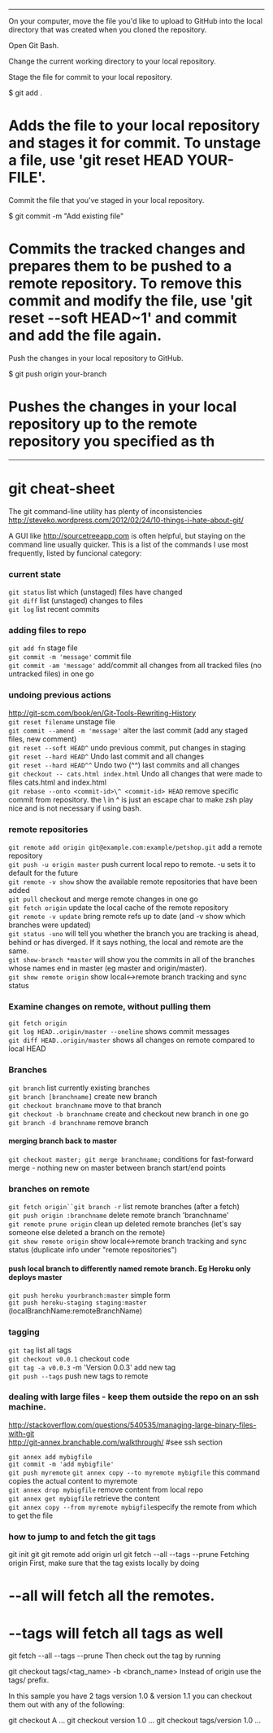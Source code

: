 ----------------------------------------------------------------------------------------------------------
On your computer, move the file you'd like to upload to GitHub into the local directory that was created when you cloned the repository.

Open Git Bash.

Change the current working directory to your local repository.

Stage the file for commit to your local repository.

$ git add .
# Adds the file to your local repository and stages it for commit. To unstage a file, use 'git reset HEAD YOUR-FILE'.
Commit the file that you've staged in your local repository.

$ git commit -m "Add existing file"
# Commits the tracked changes and prepares them to be pushed to a remote repository. To remove this commit and modify the file, use 'git reset --soft HEAD~1' and commit and add the file again.
Push the changes in your local repository to GitHub.

$ git push origin your-branch
# Pushes the changes in your local repository up to the remote repository you specified as th
-----------------------------------------------------------------------------------------------------------
# git cheat-sheet

The git command-line utility has plenty of inconsistencies
http://steveko.wordpress.com/2012/02/24/10-things-i-hate-about-git/

A GUI like http://sourcetreeapp.com is often helpful, but staying on the command line usually quicker.
This is a list of the commands I use most frequently, listed by funcional category:

### current state
`git status`					list which (unstaged) files have changed  
`git diff`						list (unstaged) changes to files  
`git log`						list recent commits  


### adding files to repo
`git add fn`					stage file  
`git commit -m 'message'`			commit file  
`git commit -am 'message'`		add/commit all changes from all tracked files (no untracked files) in one go  

### undoing previous actions
http://git-scm.com/book/en/Git-Tools-Rewriting-History  
`git reset filename`				unstage file  
`git commit --amend -m 'message'`	alter the last commit (add any staged files, new comment)  
`git reset --soft HEAD^`			undo previous commit, put changes in staging  
`git reset --hard HEAD^`			Undo last commit and all changes  
`git reset --hard HEAD^^`			Undo two (^^) last commits and all changes  
`git checkout -- cats.html index.html`	Undo all changes that were made to files cats.html and index.html  
`git rebase --onto <commit-id>\^ <commit-id> HEAD`	remove specific commit from repository. the \ in \^ is just an escape   char to make zsh play nice and is not necessary if using bash.  

### remote repositories
`git remote add origin git@example.com:example/petshop.git` add a remote repository  
`git push -u origin master`			push current local repo to remote. -u sets it to default for the future  
`git remote -v show`				show the available remote repositories that have been added  
`git pull`						checkout and merge remote changes in one go  
`git fetch origin`						update the local cache of the remote repository  
`git remote -v update`				bring remote refs up to date (and -v show which branches were updated)  
`git status -uno` will tell you whether the branch you are tracking is ahead, behind or has diverged. If it says nothing, the local and remote are the same.  
`git show-branch *master` will show you the commits in all of the branches whose names end in master (eg master and origin/master).  
`git show remote origin`			show local<->remote branch tracking and sync status  


### Examine changes on remote, without pulling them
`git fetch origin`  
`git log HEAD..origin/master --oneline` shows commit messages  
`git diff HEAD..origin/master` shows all changes on remote compared to local HEAD  


### Branches
`git branch`						list currently existing branches  
`git branch [branchname]`			create new branch  
`git checkout branchname`			move to that branch  
`git checkout -b branchname`			create and checkout new branch in one go  
`git branch -d branchname`			remove branch  

#### merging branch back to master
`git checkout master; git merge branchname;`	conditions for fast-forward merge - nothing new on master between branch start/end points  

### branches on remote
`git fetch origin``git branch -r` 		list remote branches (after a fetch)  
`git push origin :branchname`		delete remote branch 'branchname'  
`git remote prune origin`			clean up deleted remote branches (let's say someone else deleted a branch on the remote)  
`git show remote origin`			show local<->remote branch tracking and sync status (duplicate info under "remote repositories")  


#### push local branch to differently named remote branch. Eg Heroku only deploys master
`git push heroku yourbranch:master`       simple form  
`git push heroku-staging staging:master` 	(localBranchName:remoteBranchName)  

### tagging
`git tag`	list all tags  
`git checkout v0.0.1`	checkout code  
`git tag -a v0.0.3`	-m 'Version 0.0.3'	add new tag  
`git push --tags`	push new tags to remote  

### dealing with large files - keep them outside the repo on an ssh machine.
http://stackoverflow.com/questions/540535/managing-large-binary-files-with-git  
http://git-annex.branchable.com/walkthrough/ #see ssh section  

`git annex add mybigfile`  
`git commit -m 'add mybigfile'`  
`git push myremote` 
`git annex copy --to myremote mybigfile` this command copies the actual content to myremote  
`git annex drop mybigfile`  remove content from local repo  
`git annex get mybigfile`   retrieve the content  
`git annex copy --from myremote mybigfile`specify the remote from which to get the file  

### how to jump to and fetch the git tags
git init
git git remote add origin url
git fetch --all --tags --prune Fetching origin
First, make sure that the tag exists locally by doing

# --all will fetch all the remotes.
# --tags will fetch all tags as well
git fetch --all --tags --prune
Then check out the tag by running

git checkout tags/<tag_name> -b <branch_name>
Instead of origin use the tags/ prefix.

In this sample you have 2 tags version 1.0 & version 1.1 you can checkout them out with any of the following:

git checkout A  ...
git checkout version 1.0  ...
git checkout tags/version 1.0  ...

